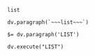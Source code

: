 
```dataview
list
```

```dataviewjs
dv.paragraph(`~~~list~~~`)
```





`$= dv.paragraph('LIST')`

```dataviewjs
dv.execute("LIST")
```
